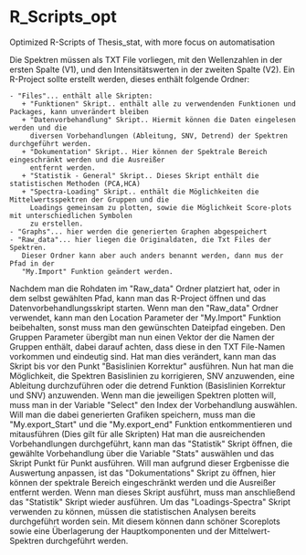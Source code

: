 # R_Scripts_opt
Optimized R-Scripts of Thesis_stat, with more focus on automatisation

Die  Spektren  müssen als TXT File vorliegen, mit den Wellenzahlen in der ersten Spalte (V1),
und den Intensitätswerten in der zweiten Spalte (V2). 
Ein R-Project sollte erstellt werden, dieses enthält folgende Ordner:

	- "Files"... enthält alle Skripten:
	   + "Funktionen" Skript.. enthält alle zu verwendenden Funktionen und Packages, kann unverändert bleiben
	   + "Datenvorbehandlung" Skript.. Hiermit können die Daten eingelesen werden und die 
	     diversen Vorbehandlungen (Ableitung, SNV, Detrend) der Spektren durchgeführt werden. 
	   + "Dokumentation" Skript.. Hier können der Spektrale Bereich eingeschränkt werden und die Ausreißer
	     entfernt werden. 
	   + "Statistik - General" Skript.. Dieses Skript enthält die statistischen Methoden (PCA,HCA)
	   + "Spectra-Loading" Skript.. enthält die Möglichkeiten die Mittelwertsspektren der Gruppen und die 
	     Loadings gemeinsam zu plotten, sowie die Möglichkeit Score-plots mit unterschiedlichen Symbolen
	     zu erstellen. 
	- "Graphs"... hier werden die generierten Graphen abgespeichert
	- "Raw_data"... hier liegen die Originaldaten, die Txt Files der Spektren. 
	   Dieser Ordner kann aber auch anders benannt werden, dann mus der Pfad in der
	   "My.Import" Funktion geändert werden. 
Nachdem man die Rohdaten im "Raw_data" Ordner platziert hat, oder in dem selbst gewählten Pfad, kann man das 
R-Project öffnen und das Datenvorbehandlungsskript starten. Wenn man den "Raw_data" Ordner verwendet, kann man
den Location Parameter der "My.Import" Funktion beibehalten, sonst muss man den gewünschten Dateipfad eingeben. 
Den Gruppen Parameter übergibt man nun einen Vektor der die Namen der Gruppen enthält, dabei darauf achten, dass
diese in den TXT File-Namen vorkommen und eindeutig sind. Hat man dies verändert, kann man das Skript bis vor 
den Punkt "Basislinien Korrektur" ausführen. Nun hat man die Möglichkeit, die Spektren Basislinien zu 
korrigieren, SNV anzuwenden, eine Ableitung durchzuführen oder die detrend Funktion (Basislinien Korrektur und
SNV) anzuwenden. 
Wenn man die jeweiligen Spektren plotten will, muss man in der Variable "Select" den Index der Vorbehandlung auswählen.
Will man die dabei generierten Grafiken speichern, muss man die "My.export_Start" und die "My.export_end" 
Funktion entkommentieren und mitausführen (Dies gilt für alle Skripten)
Hat man die ausreichenden Vorbehandlungen durchgeführt, kann man das "Statistik" Skript öffnen, die gewählte Vorbehandlung 
über die Variable "Stats" auswählen und das Skript Punkt für Punkt ausführen. 
Will man aufgrund dieser Ergbenisse die Auswertung anpassen, ist das "Dokumentations" Skript zu öffnen, hier 
können der spektrale Bereich eingeschränkt werden und die Ausreißer entfernt werden. Wenn man dieses Skript 
ausführt, muss man anschließend das "Statistik" Skript wieder ausführen. 
Um das "Loadings-Spectra" Skript verwenden zu können, müssen die statistischen Analysen bereits durchgeführt 
worden sein. Mit diesem können dann schöner Scoreplots sowie eine Überlagerung der Hauptkomponenten und der Mittelwert-Spektren durchgeführt werden. 
